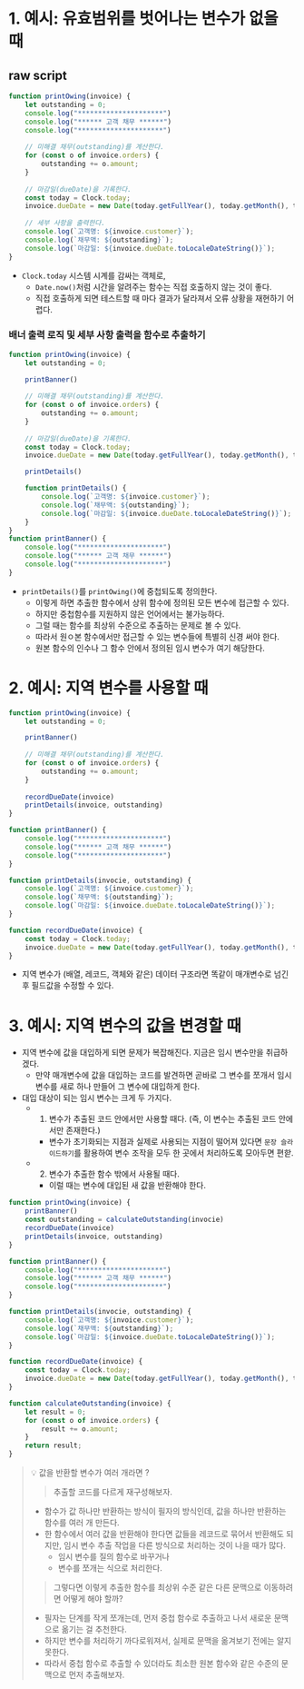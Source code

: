 # 1. 예시: 유효범위를 벗어나는 변수가 없을 때

## raw script
```javascript
function printOwing(invoice) {
    let outstanding = 0;
    console.log("*********************")
    console.log("****** 고객 채무 ******")
    console.log("*********************")
    
    // 미해결 채무(outstanding)를 계산한다.
    for (const o of invoice.orders) {
        outstanding += o.amount;
    }
    
    // 마감일(dueDate)을 기록한다.
    const today = Clock.today;
    invoice.dueDate = new Date(today.getFullYear(), today.getMonth(), today.getDate()+30);
    
    // 세부 사항을 출력한다.
    console.log(`고객명: ${invoice.customer}`);
    console.log(`채무액: ${outstanding}`);
    console.log(`마감일: ${invoice.dueDate.toLocaleDateString()}`);
}
```
- `Clock.today` 시스템 시계를 감싸는 객체로, 
  - `Date.now()`처럼 시간을 알려주는 함수는 직접 호출하지 않는 것이 좋다.
  - 직접 호출하게 되면 테스트할 때 마다 결과가 달라져서 오류 상황을 재현하기 어렵다.


###  배너 출력 로직 및 세부 사항 출력을 함수로 추출하기
```javascript
function printOwing(invoice) {
    let outstanding = 0;

    printBanner()
    
    // 미해결 채무(outstanding)를 계산한다.
    for (const o of invoice.orders) {
        outstanding += o.amount;
    }
    
    // 마감일(dueDate)을 기록한다.
    const today = Clock.today;
    invoice.dueDate = new Date(today.getFullYear(), today.getMonth(), today.getDate()+30);

    printDetails()

    function printDetails() {
        console.log(`고객명: ${invoice.customer}`);
        console.log(`채무액: ${outstanding}`);
        console.log(`마감일: ${invoice.dueDate.toLocaleDateString()}`);
    }
}
function printBanner() {
    console.log("*********************")
    console.log("****** 고객 채무 ******")
    console.log("*********************")
}
```
- `printDetails()`를 `printOwing()`에 중첩되도록 정의한다. 
  - 이렇게 하면 추출한 함수에서 상위 함수에 정의된 모든 변수에 접근할 수 있다.
  - 하지만 중첩함수를 지원하지 않은 언어에서는 불가능하다.
  - 그럴 때는 함수를 최상위 수준으로 추출하는 문제로 볼 수 있다.
  - 따라서 원ㅇ본 함수에서만 접근할 수 있는 변수들에 특별히 신경 써야 한다.
  - 원본 함수의 인수나 그 함수 안에서 정의된 임시 변수가 여기 해당한다.

# 2. 예시: 지역 변수를 사용할 때
```javascript
function printOwing(invoice) {
    let outstanding = 0;

    printBanner()
    
    // 미해결 채무(outstanding)를 계산한다.
    for (const o of invoice.orders) {
        outstanding += o.amount;
    }
    
    recordDueDate(invoice)    
    printDetails(invoice, outstanding)
}

function printBanner() {
    console.log("*********************")
    console.log("****** 고객 채무 ******")
    console.log("*********************")
}

function printDetails(invocie, outstanding) {
    console.log(`고객명: ${invoice.customer}`);
    console.log(`채무액: ${outstanding}`);
    console.log(`마감일: ${invoice.dueDate.toLocaleDateString()}`);
}

function recordDueDate(invoice) {
    const today = Clock.today;
    invoice.dueDate = new Date(today.getFullYear(), today.getMonth(), today.getDate()+30);
}
```
- 지역 변수가 (배열, 레코드, 객체와 같은) 데이터 구조라면 똑같이 매개변수로 넘긴 후 필드값을 수정할 수 있다.

# 3. 예시: 지역 변수의 값을 변경할 때
- 지역 변수에 값을 대입하게 되면 문제가 복잡해진다. 지금은 임시 변수만을 취급하겠다.
  - 만약 매개변수에 값을 대입하는 코드를 발견하면 곧바로 그 변수를 쪼개서 임시 변수를 새로 하나 만들어 그 변수에 대입하게 한다.
- 대입 대상이 되는 임시 변수는 크게 두 가지다.
  - 1. 변수가 추출된 코드 안에서만 사용할 때다. (즉, 이 변수는 추출된 코드 안에서만 존재한다.)
    - 변수가 초기화되는 지점과 실제로 사용되는 지점이 떨어져 있다면 `문장 슬라이드하기`를 활용하여 변수 조작을 모두 한 곳에서 처리하도록 모아두면 편핟.
  - 2. 변수가 추출한 함수 밖에서 사용될 때다.
     - 이럴 때는 변수에 대입된 새 값을 반환해야 한다.
```javascript
function printOwing(invoice) {
    printBanner()
    const outstanding = calculateOutstanding(invocie)
    recordDueDate(invoice)    
    printDetails(invoice, outstanding)
}

function printBanner() {
    console.log("*********************")
    console.log("****** 고객 채무 ******")
    console.log("*********************")
}

function printDetails(invocie, outstanding) {
    console.log(`고객명: ${invoice.customer}`);
    console.log(`채무액: ${outstanding}`);
    console.log(`마감일: ${invoice.dueDate.toLocaleDateString()}`);
}

function recordDueDate(invoice) {
    const today = Clock.today;
    invoice.dueDate = new Date(today.getFullYear(), today.getMonth(), today.getDate()+30);
}

function calculateOutstanding(invoice) {
    let result = 0;
    for (const o of invoice.orders) {
        result += o.amount;
    }
    return result;
}
```

> 💡 값을 반환할 변수가 여러 개라면 ?
>> 추출할 코드를 다르게 재구성해보자.
> - 함수가 값 하나만 반환하는 방식이 필자의 방식인데, 값을 하나만 반환하는 함수를 여러 개 만든다.
> - 한 함수에서 여러 값을 반환해야 한다면 값들을 레코드로 묶어서 반환해도 되지만, 임시 변수 추출 작업을 다른 방식으로 처리하는 것이 나을 때가 많다.
>   - 임시 변수를 질의 함수로 바꾸거나
>   - 변수를 쪼개는 식으로 처리한다.
>> 그렇다면 이렇게 추출한 함수를 최상위 수준 같은 다른 문맥으로 이동하려면 어떻게 해야 할까?
> - 필자는 단계를 작게 쪼개는데, 먼저 중첩 함수로 추출하고 나서 새로운 문맥으로 옮기는 걸 추천한다.
> - 하지만 변수를 처리하기 까다로워져서, 실제로 문맥을 옮겨보기 전에는 알지 못한다.
> - 따라서 중첩 함수로 추출할 수 있더라도 최소한 원본 함수와 같은 수준의 문맥으로 먼저 추출해보자.
